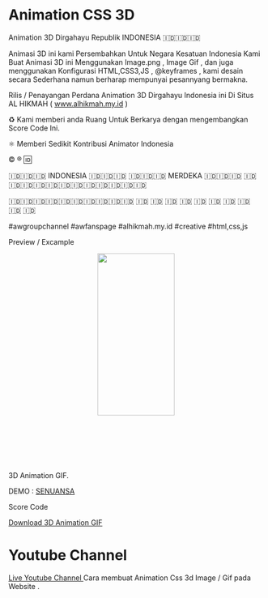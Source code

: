 # Animation CSS 3D

Animation 3D Dirgahayu Republik INDONESIA 🇮🇩🇮🇩🇮🇩

Animasi 3D ini kami Persembahkan Untuk Negara Kesatuan Indonesia
Kami Buat Animasi 3D ini Menggunakan Image.png , Image Gif , dan juga menggunakan Konfigurasi 
HTML,CSS3,JS , @keyframes , kami desain secara Sederhana namun berharap mempunyai pesannyang bermakna.

Rilis / Penayangan Perdana Animation 3D Dirgahayu Indonesia ini 
Di Situs AL HIKMAH ( www.alhikmah.my.id )


♻️ Kami memberi anda Ruang Untuk Berkarya  dengan mengembangkan Score Code Ini.

⚛ Memberi Sedikit Kontribusi Animator Indonesia

   ©️ ®️ 🆔️ 



   🇮🇩🇮🇩🇮🇩  INDONESIA 🇮🇩🇮🇩🇮🇩
   🇮🇩🇮🇩🇮🇩   MERDEKA  🇮🇩🇮🇩🇮🇩
   🇮🇩🇮🇩🇮🇩🇮🇩🇮🇩🇮🇩🇮🇩🇮🇩🇮🇩🇮🇩🇮🇩🇮🇩



🇮🇩🇮🇩🇮🇩🇮🇩🇮🇩🇮🇩🇮🇩🇮🇩🇮🇩🇮🇩
                 🇮🇩
                🇮🇩
               🇮🇩
             🇮🇩
           🇮🇩
         🇮🇩
       🇮🇩
     🇮🇩
   🇮🇩
 🇮🇩



#awgroupchannel
#awfanspage
#alhikmah.my.id
#creative
#html,css,js

Preview / Excample

<div class="separator" style="clear: both; text-align: center;"><a href="https://1.bp.blogspot.com/-zn728k5IuB4/YQqjfXCE5_I/AAAAAAAADtg/r7yN8nDfxDAZDXkW8K6j3cNRTT7VHN8ogCLcBGAsYHQ/s1520/Screenshot_20210804-201140_Chrome.jpg" imageanchor="1" style="margin-left: 1em; margin-right: 1em;"><img border="0" data-original-height="1520" data-original-width="720" height="320" src="https://1.bp.blogspot.com/-zn728k5IuB4/YQqjfXCE5_I/AAAAAAAADtg/r7yN8nDfxDAZDXkW8K6j3cNRTT7VHN8ogCLcBGAsYHQ/s320/Screenshot_20210804-201140_Chrome.jpg" width="152" /></a></div><br /><div class="separator" style="clear: both; text-align: center;"><br /></div><br /><a href="https://1.bp.blogspot.com/-G2dOsCCJrhA/YQa-cnIeMRI/AAAAAAAADqw/UK_stYqE4G4hs10b-ryjNjwBCBNy2e8GACLcBGAsYHQ/s128/PayPal_icon-icons.com_66756.png" style="display: block; padding: 1em 0px; text-align: center;"><br /></a></div>

3D Animation GIF.

DEMO : <a href="https://senuansa.blogspot.com/2021/09/css-3d.html"> SENUANSA</a>

Score Code 

<a href="https://github.com/wahyu9kdl/animation/blob/main/3D%20GIF">Download 3D Animation GIF </a>

# Youtube Channel
<a href="https://youtu.be/JMzBMqlaDhI"> Live Youtube Channel </a> Cara membuat Animation Css 3d Image / Gif pada Website .


